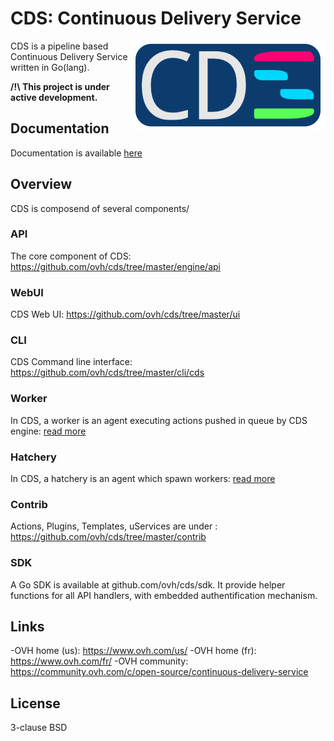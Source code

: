 # CDS: Continuous Delivery Service

<img align="right" src="https://raw.githubusercontent.com/ovh/cds/master/logo-background.png">

CDS is a pipeline based Continuous Delivery Service written in Go(lang).

**/!\ This project is under active development.**

## Documentation

Documentation is available [here](/doc/overview/introduction.md)

## Overview

CDS is composend of several components/

### API

The core component of CDS: https://github.com/ovh/cds/tree/master/engine/api

### WebUI

CDS Web UI: https://github.com/ovh/cds/tree/master/ui

### CLI

CDS Command line interface: https://github.com/ovh/cds/tree/master/cli/cds

### Worker

In CDS, a worker is an agent executing actions pushed in queue by CDS engine: [read more](/doc/overview/worker.md)

### Hatchery

In CDS, a hatchery is an agent which spawn workers: [read more](/doc/overview/hatchery.md)

### Contrib

Actions, Plugins, Templates, uServices are under : https://github.com/ovh/cds/tree/master/contrib

### SDK

A Go SDK is available at github.com/ovh/cds/sdk. It provide helper functions for all API handlers, with embedded authentification mechanism.

## Links

-OVH home (us): https://www.ovh.com/us/
-OVH home (fr): https://www.ovh.com/fr/
-OVH community: https://community.ovh.com/c/open-source/continuous-delivery-service

## License

3-clause BSD

